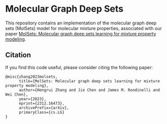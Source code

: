 # Molecular Graph Deep Sets
This repository contains an implementation of the molecular graph deep sets (MolSets) model for molecular mixture properties, associated with our paper [MolSets: Molecular graph deep sets learning for mixture property modeling](https://arxiv.org/abs/2312.16473).

## Citation
If you find this code useful, please consider citing the following paper:
```
@misc{zhang2023molsets,
      title={MolSets: Molecular graph deep sets learning for mixture property modeling}, 
      author={Hengrui Zhang and Jie Chen and James M. Rondinelli and Wei Chen},
      year={2023},
      eprint={2312.16473},
      archivePrefix={arXiv},
      primaryClass={cs.LG}
}
```
